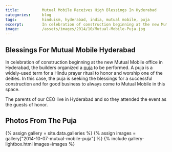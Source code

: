```yaml
---
title:			Mutual Mobile Receives High Blessings In Hyderabad
categories:		blog
tags:			hinduism, hyderabad, india, mutual mobile, puja
excerpt:		In celebration of construction beginning at the new Mutual Mobile office in Hyderabad, the builders organized a puja to be performed.
image:			/assets/images/2014/10/Mutual-Mobile-Puja.jpg
---
```


## Blessings For Mutual Mobile Hyderabad

In celebration of construction beginning at the new Mutual Mobile office in Hyderabad, the builders organized a [puja](<https://en.wikipedia.org/wiki/Puja_(Hinduism)>) to be performed. A puja is a widely-used term for a Hindu prayer ritual to honor and worship one of the deities. In this case, the puja is seeking the blessings for a successful construction and for good business to always come to Mutual Mobile in this space.

The parents of our CEO live in Hyderabad and so they attended the event as the guests of honor.

## Photos From The Puja

{% assign gallery = site.data.galleries %}
{% assign images = gallery["2014-10-07-mutual-mobile-puja"] %}
{% include gallery-lightbox.html images=images %}
